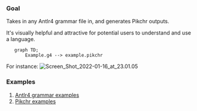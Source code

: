 ### Goal
Takes in any Antlr4 grammar file in, and generates Pikchr outputs.

It's visually helpful and attractive for potential users to understand and use a language.


```mermaid
   graph TD;
       Example.g4 --> example.pikchr
```

For instance:
![Screen_Shot_2022-01-16_at_23.01.05](/uploads/33706e4a49b4a6ea1961e7a1cd4d18de/Screen_Shot_2022-01-16_at_23.01.05.png)


### Examples
1. [Antlr4 grammar examples](https://github.com/antlr/grammars-v4)
1. [Pikchr examples](https://pikchr.org/home/doc/trunk/doc/examples.md)
